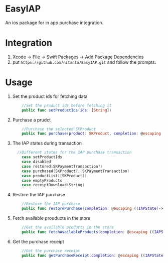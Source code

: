 # EasyIAP

An ios package for in app purchase integration.

# Integration

1. Xcode -> File -> Swift Packages -> Add Package Dependencies
2. put `https://github.com/nitanta/EasyIAP.git` and follow the prompts.

# Usage

1. Set the product ids for fetching data
    ``` Swift
        //Set the product ids before fetching it
        public func setProductIds(ids: [String]) 
    ```
    
2. Purchase a prudct
    ``` Swift
        //Purchase the selected SKProduct
        public func purchase(product: SKProduct, completion: @escaping ((IAPState)->Void))
    ```
    
3. The IAP states during transaction
    ``` Swift
      //Different states for the IAP purchase transaction
        case setProductIds
        case disabled
        case restored(SKPaymentTransaction?)
        case purchased(SKProduct?, SKPaymentTransaction)
        case productList([SKProduct])
        case emptyProducts
        case receiptDownload(String)
    ```
    
4. Restore the IAP purchase
    ``` Swift
        //Restore the IAP purchase
        public func restorePurchase(completion: @escaping ((IAPState)->Void))
    ```
    
5. Fetch available prouducts in the store
    ``` Swift
        //Get the available products in the store
        public func fetchAvailableProducts(completion: @escaping ((IAPState)->Void))
    ```
    
6. Get the purchase receipt
    ``` Swift
        //Get the purchase receipt
        public func getPurchaseReceipt(completion: @escaping ((IAPState)->Void))
    ```

